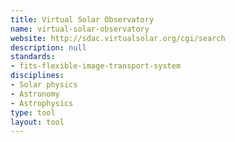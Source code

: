 ```yaml
---
title: Virtual Solar Observatory
name: virtual-solar-observatory
website: http://sdac.virtualsolar.org/cgi/search
description: null
standards:
- fits-flexible-image-transport-system
disciplines:
- Solar physics
- Astronomy
- Astrophysics
type: tool
layout: tool
---
```


